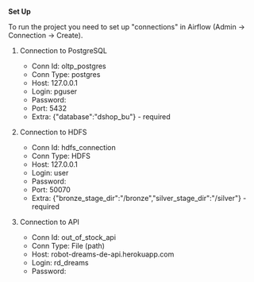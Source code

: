 **Set Up**

To run the project you need to set up "connections" in Airflow (Admin -> Connection -> Create).
1. Connection to PostgreSQL
    * Conn Id: oltp_postgres
    * Conn Type: postgres
    * Host: 127.0.0.1
    * Login: pguser
    * Password: 
    * Port: 5432
    * Extra: {"database":"dshop_bu"} - required

2. Connection to HDFS
    * Conn Id: hdfs_connection
    * Conn Type: HDFS
    * Host: 127.0.0.1
    * Login: user
    * Password: 
    * Port: 50070
    * Extra: {"bronze_stage_dir":"/bronze","silver_stage_dir":"/silver"} - required

3. Connection to API
    * Conn Id: out_of_stock_api
    * Conn Type: File (path)
    * Host: robot-dreams-de-api.herokuapp.com
    * Login: rd_dreams
    * Password: 
